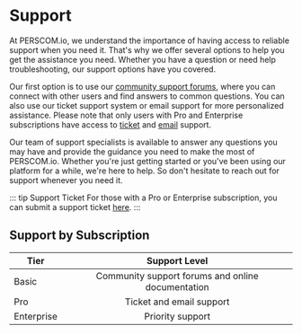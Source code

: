 # Support

At PERSCOM.io, we understand the importance of having access to reliable support when you need it. That's why we offer several options to
help you get the assistance you need. Whether you have a question or need help troubleshooting, our support options have you covered.

Our first option is to use our [community support forums](https://community.deschutesdesigngroup.com), where you can connect with other
users and find answers to common questions. You can also use our ticket support system or email support for more personalized assistance.
Please note that only users with Pro and Enterprise subscriptions have access to
[ticket](https://www.deschutesdesigngroup.com/support/new/) and [email](mailto:support@deschutesdesigngroup.com) support.

Our team of support specialists is available to answer any questions you may have and provide the guidance you need to make the most of
PERSCOM.io. Whether you're just getting started or you've been using our platform for a while, we're here to help. So don't hesitate to
reach out for support whenever you need it.

<!-- prettier-ignore -->
::: tip Support Ticket
For those with a Pro or Enterprise subscription, you can submit a support ticket [here](https://www.deschutesdesigngroup.com/support/new/).
:::

## Support by Subscription

| Tier       |                   Support Level                   |
| ---------- | :-----------------------------------------------: |
| Basic      | Community support forums and online documentation |
| Pro        |             Ticket and email support              |
| Enterprise |                 Priority support                  |
